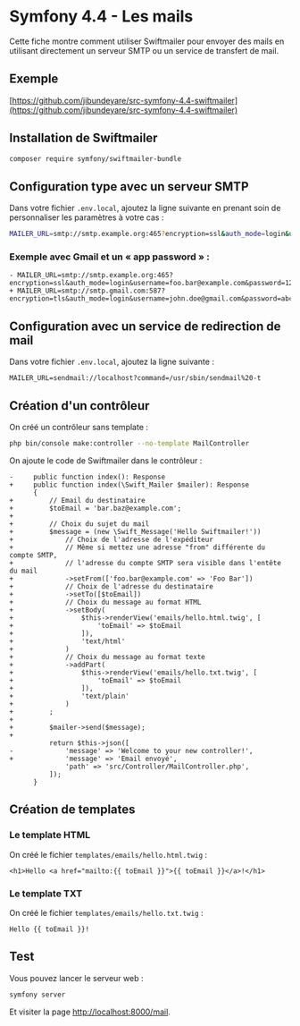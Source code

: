 # Symfony 4.4 - Les mails

Cette fiche montre comment utiliser Swiftmailer pour envoyer des mails
en utilisant directement un serveur SMTP ou un service de
transfert de mail.

## Exemple

[https://github.com/jibundeyare/src-symfony-4.4-swiftmailer](https://github.com/jibundeyare/src-symfony-4.4-swiftmailer)

## Installation de Swiftmailer

```bash
composer require symfony/swiftmailer-bundle
```

## Configuration type avec un serveur SMTP

Dans votre fichier `.env.local`, ajoutez la ligne suivante en prenant
soin de personnaliser les paramètres à votre cas :

```bash
MAILER_URL=smtp://smtp.example.org:465?encryption=ssl&auth_mode=login&username=foo.bar@example.com&password=123
```

### Exemple avec Gmail et un « app password » :

```diff-bash
- MAILER_URL=smtp://smtp.example.org:465?encryption=ssl&auth_mode=login&username=foo.bar@example.com&password=123
+ MAILER_URL=smtp://smtp.gmail.com:587?encryption=tls&auth_mode=login&username=john.doe@gmail.com&password=abc
```

## Configuration avec un service de redirection de mail

Dans votre fichier `.env.local`, ajoutez la ligne suivante :

```diff-bash
MAILER_URL=sendmail://localhost?command=/usr/sbin/sendmail%20-t
```

## Création d'un contrôleur

On créé un contrôleur sans template :

```bash
php bin/console make:controller --no-template MailController
```

On ajoute le code de Swiftmailer dans le contrôleur :

```diff-php
-     public function index(): Response
+     public function index(\Swift_Mailer $mailer): Response
      {
+         // Email du destinataire
+         $toEmail = 'bar.baz@example.com';
+
+         // Choix du sujet du mail
+         $message = (new \Swift_Message('Hello Swiftmailer!'))
+             // Choix de l'adresse de l'expéditeur
+             // Même si mettez une adresse "from" différente du compte SMTP,
+             // l'adresse du compte SMTP sera visible dans l'entête du mail
+             ->setFrom(['foo.bar@example.com' => 'Foo Bar'])
+             // Choix de l'adresse du destinataire
+             ->setTo([$toEmail])
+             // Choix du message au format HTML
+             ->setBody(
+                 $this->renderView('emails/hello.html.twig', [
+                     'toEmail' => $toEmail
+                 ]),
+                 'text/html'
+             )
+             // Choix du message au format texte
+             ->addPart(
+                 $this->renderView('emails/hello.txt.twig', [
+                     'toEmail' => $toEmail
+                 ]),
+                 'text/plain'
+             )
+         ;
+
+         $mailer->send($message);
+
          return $this->json([
-             'message' => 'Welcome to your new controller!',
+             'message' => 'Email envoyé',
              'path' => 'src/Controller/MailController.php',
          ]);
      }
```

## Création de templates

### Le template HTML

On créé le fichier `templates/emails/hello.html.twig` :

```twig
<h1>Hello <a href="mailto:{{ toEmail }}">{{ toEmail }}</a>!</h1>
```

### Le template TXT

On créé le fichier `templates/emails/hello.txt.twig` :

```twig
Hello {{ toEmail }}!
```

## Test

Vous pouvez lancer le serveur web :

```bash
symfony server
```

Et visiter la page [http://localhost:8000/mail](http://localhost:8000/mail).

